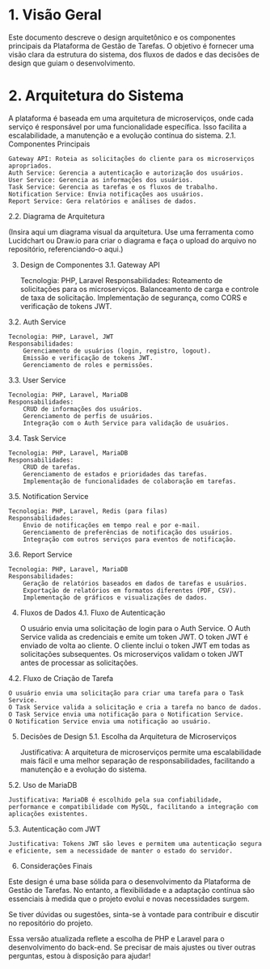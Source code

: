 # 1. Visão Geral

Este documento descreve o design arquitetônico e os componentes principais da Plataforma de Gestão de Tarefas. O objetivo é fornecer uma visão clara da estrutura do sistema, dos fluxos de dados e das decisões de design que guiam o desenvolvimento.
# 2. Arquitetura do Sistema

A plataforma é baseada em uma arquitetura de microserviços, onde cada serviço é responsável por uma funcionalidade específica. Isso facilita a escalabilidade, a manutenção e a evolução contínua do sistema.
2.1. Componentes Principais

    Gateway API: Roteia as solicitações do cliente para os microserviços apropriados.
    Auth Service: Gerencia a autenticação e autorização dos usuários.
    User Service: Gerencia as informações dos usuários.
    Task Service: Gerencia as tarefas e os fluxos de trabalho.
    Notification Service: Envia notificações aos usuários.
    Report Service: Gera relatórios e análises de dados.

2.2. Diagrama de Arquitetura

(Insira aqui um diagrama visual da arquitetura. Use uma ferramenta como Lucidchart ou Draw.io para criar o diagrama e faça o upload do arquivo no repositório, referenciando-o aqui.)

3. Design de Componentes
3.1. Gateway API

    Tecnologia: PHP, Laravel
    Responsabilidades:
        Roteamento de solicitações para os microserviços.
        Balanceamento de carga e controle de taxa de solicitação.
        Implementação de segurança, como CORS e verificação de tokens JWT.

3.2. Auth Service

    Tecnologia: PHP, Laravel, JWT
    Responsabilidades:
        Gerenciamento de usuários (login, registro, logout).
        Emissão e verificação de tokens JWT.
        Gerenciamento de roles e permissões.

3.3. User Service

    Tecnologia: PHP, Laravel, MariaDB
    Responsabilidades:
        CRUD de informações dos usuários.
        Gerenciamento de perfis de usuários.
        Integração com o Auth Service para validação de usuários.

3.4. Task Service

    Tecnologia: PHP, Laravel, MariaDB
    Responsabilidades:
        CRUD de tarefas.
        Gerenciamento de estados e prioridades das tarefas.
        Implementação de funcionalidades de colaboração em tarefas.

3.5. Notification Service

    Tecnologia: PHP, Laravel, Redis (para filas)
    Responsabilidades:
        Envio de notificações em tempo real e por e-mail.
        Gerenciamento de preferências de notificação dos usuários.
        Integração com outros serviços para eventos de notificação.

3.6. Report Service

    Tecnologia: PHP, Laravel, MariaDB
    Responsabilidades:
        Geração de relatórios baseados em dados de tarefas e usuários.
        Exportação de relatórios em formatos diferentes (PDF, CSV).
        Implementação de gráficos e visualizações de dados.

4. Fluxos de Dados
4.1. Fluxo de Autenticação

    O usuário envia uma solicitação de login para o Auth Service.
    O Auth Service valida as credenciais e emite um token JWT.
    O token JWT é enviado de volta ao cliente.
    O cliente inclui o token JWT em todas as solicitações subsequentes.
    Os microserviços validam o token JWT antes de processar as solicitações.

4.2. Fluxo de Criação de Tarefa

    O usuário envia uma solicitação para criar uma tarefa para o Task Service.
    O Task Service valida a solicitação e cria a tarefa no banco de dados.
    O Task Service envia uma notificação para o Notification Service.
    O Notification Service envia uma notificação ao usuário.

5. Decisões de Design
5.1. Escolha da Arquitetura de Microserviços

    Justificativa: A arquitetura de microserviços permite uma escalabilidade mais fácil e uma melhor separação de responsabilidades, facilitando a manutenção e a evolução do sistema.

5.2. Uso de MariaDB

    Justificativa: MariaDB é escolhido pela sua confiabilidade, performance e compatibilidade com MySQL, facilitando a integração com aplicações existentes.

5.3. Autenticação com JWT

    Justificativa: Tokens JWT são leves e permitem uma autenticação segura e eficiente, sem a necessidade de manter o estado do servidor.

6. Considerações Finais

Este design é uma base sólida para o desenvolvimento da Plataforma de Gestão de Tarefas. No entanto, a flexibilidade e a adaptação contínua são essenciais à medida que o projeto evolui e novas necessidades surgem.

Se tiver dúvidas ou sugestões, sinta-se à vontade para contribuir e discutir no repositório do projeto.

Essa versão atualizada reflete a escolha de PHP e Laravel para o desenvolvimento do back-end. Se precisar de mais ajustes ou tiver outras perguntas, estou à disposição para ajudar!